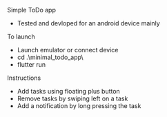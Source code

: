 Simple ToDo app
- Tested and devloped for an android device mainly

To launch
- Launch emulator or connect device
- cd .\minimal_todo_app\
- flutter run

Instructions
- Add tasks using floating plus button
- Remove tasks by swiping left on a task
- Add a notification by long pressing the task
